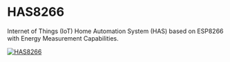 # HAS8266
Internet of Things (IoT) Home Automation System (HAS) based on ESP8266 with Energy Measurement Capabilities.

[![HAS8266](http://img.youtube.com/vi/SIjooKtCkP0/0.jpg)](https://www.youtube.com/watch?v=SIjooKtCkP0)
